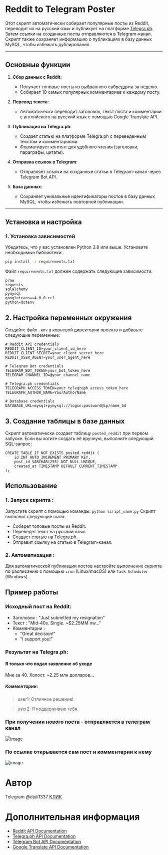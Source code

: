 # Reddit to Telegram Poster

Этот скрипт автоматически собирает популярные посты из Reddit, переводит их на русский язык и публикует на платформе [Telegra.ph](https://telegra.ph). Затем ссылки на созданные посты отправляются в Telegram-канал. Скрипт также сохраняет информацию о публикациях в базу данных MySQL, чтобы избежать дублирования.

---

## Основные функции

1. **Сбор данных с Reddit**:
   - Получает топовые посты из выбранного сабреддита за неделю.
   - Собирает 10 самых популярных комментариев к каждому посту.

2. **Перевод текста**:
   - Автоматически переводит заголовок, текст поста и комментарии с английского на русский язык с помощью Google Translate API.

3. **Публикация на Telegra.ph**:
   - Создает статью на платформе Telegra.ph с переведенным текстом и комментариями.
   - Форматирует контент для удобного чтения (заголовки, параграфы, цитаты).

4. **Отправка ссылок в Telegram**:
   - Отправляет ссылки на созданные статьи в Telegram-канал через Telegram Bot API.

5. **База данных**:
   - Сохраняет уникальные идентификаторы постов в базу данных MySQL, чтобы избежать повторной публикации.

---

## Установка и настройка

### 1. Установка зависимостей
Убедитесь, что у вас установлен Python 3.8 или выше. Установите необходимые библиотеки:

```bash
pip install -r requirements.txt
```

Файл ```requirements.txt``` должен содержать следующие зависимости:
```
praw
requests
sqlalchemy
pymysql
googletrans==4.0.0-rc1
python-dotenv
```
## 2. Настройка переменных окружения
Создайте файл ```.env``` в корневой директории проекта и добавьте следующие переменные:
```
# Reddit API credentials
REDDIT_CLIENT_ID=your_client_id_here
REDDIT_CLIENT_SECRET=your_client_secret_here
REDDIT_USER_AGENT=your_user_agent_here

# Telegram Bot credentials
TELEGRAM_BOT_TOKEN=your_bot_token_here
TELEGRAM_CHANNEL_ID=@your_channel_name

# Telegra.ph credentials
TELEGRAPH_ACCESS_TOKEN=your_telegraph_access_token_here
TELEGRAPH_AUTHOR_NAME=YourAuthorName

# Database credentials
DATABASE_URL=mysql+pymysql://login:password@ip/name_bd
```

## 3. Создание таблицы в базе данных
Скрипт автоматически создает таблицу ```posted_reddit``` при первом запуске. Если вы хотите создать её вручную, выполните следующий SQL-запрос:
```
CREATE TABLE IF NOT EXISTS posted_reddit (
    id INT AUTO_INCREMENT PRIMARY KEY,
    post_id VARCHAR(255) NOT NULL UNIQUE,
    created_at TIMESTAMP DEFAULT CURRENT_TIMESTAMP
);
```
## Использование
### 1. Запуск скрипта :
Запустите скрипт с помощью команды:
```python script_name.py```
Скрипт выполнит следующие шаги:
* Соберет топовые посты из Reddit.
* Переведет текст на русский язык.
* Создаст статью на Telegra.ph.
* Отправит ссылку на статью в Telegram-канал.
### 2. Автоматизация :
Для автоматической публикации постов настройте выполнение скрипта по расписанию с помощью ```cron``` (Linux/macOS) или ```Task Scheduler ```(Windows).

## Пример работы
### Исходный пост на Reddit:
- Заголовок : "Just submitted my resignation"
- Текст : "Mid-40s. Single. ~$2.25MM nw..."
- Комментарии :
	- "Great decision!"
	- "I support you!"
### Результат на Telegra.ph:
#### Я только что подал заявление об уходе

Мне за 40. Холост. ~2.25 млн долларов...

##### Комментарии:

> user1: Отличное решение!

> user2: Я поддерживаю тебя.
>
### При получении нового поста - отправляется в телеграм канал
![image](https://github.com/user-attachments/assets/f8f11bdb-9ed6-41eb-92ae-bf647adba80e)
### По ссылке открывается сам пост и комментарии к нему
![image](https://github.com/user-attachments/assets/9ac20c13-fb6a-431d-bea0-2f32aa4a19f7)


# Автор
Telegram @djuli1337
[КЛИК](https://t.me/djuli1337)

# Дополнительная информация

- [Reddit API Documentation](https://www.reddit.com/dev/api)
- [Telegra.ph API Documentation](https://telegra.ph/api)
- [Telegram Bot API Documentation](https://core.telegram.org/bots/api)
- [Google Translate API Documentation](https://cloud.google.com/translate/docs)
